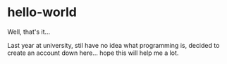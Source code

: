 # hello-world
Well, that's it...

Last year at university, stil have no idea what programming is, decided to create an account down here... hope this will help me a lot.



